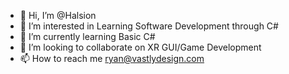 - 👋 Hi, I’m @Halsion
- 👀 I’m interested in Learning Software Development through C#
- 🌱 I’m currently learning Basic C#
- 💞️ I’m looking to collaborate on XR GUI/Game Development
- 📫 How to reach me ryan@vastlydesign.com

<!---
Halsion/Halsion is a ✨ special ✨ repository because its `README.md` (this file) appears on your GitHub profile.
You can click the Preview link to take a look at your changes.
--->
